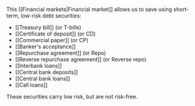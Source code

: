 This [[Financial markets|Financial market]] allows us to save using short-term, low-risk debt securities:
- [[Treasury bill]] (or T-bills)
- [[Certificate of deposit]] (or CD)
- [[Commercial paper]] (or CP)
- [[Banker's acceptance]]
- [[Repurchase agreement]] (or Repo)
- [[Reverse repurchase agreement]] (or Reverse repo)
- [[Interbank loans]]
- [[Central bank deposits]]
- [[Central bank loans]]
- [[Call loans]]

These securities carry low risk, but are not risk-free.